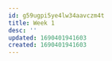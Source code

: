 ```yaml
---
id: g59ugpi5ye4lw34aavczm4t
title: Week 1
desc: ''
updated: 1690401941603
created: 1690401941603
---
```

